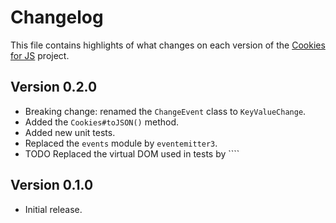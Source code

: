 # Changelog
This file contains highlights of what changes on each version of the [Cookies for JS](https://github.com/cedx/cookies.js) project.

## Version 0.2.0
- Breaking change: renamed the `ChangeEvent` class to `KeyValueChange`.
- Added the `Cookies#toJSON()` method.
- Added new unit tests.
- Replaced the `events` module by `eventemitter3`.
- TODO Replaced the virtual DOM used in tests by ````

## Version 0.1.0
- Initial release.
